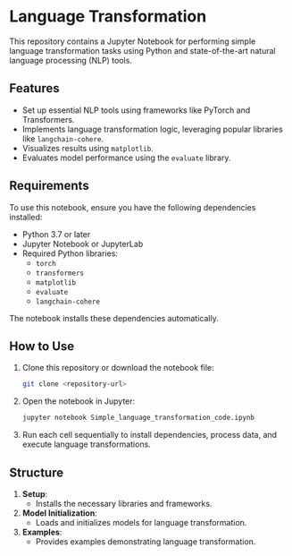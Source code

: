 # Language Transformation 

This repository contains a Jupyter Notebook for performing simple language transformation tasks using Python and state-of-the-art natural language processing (NLP) tools.

## Features

- Set up essential NLP tools using frameworks like PyTorch and Transformers.
- Implements language transformation logic, leveraging popular libraries like `langchain-cohere`.
- Visualizes results using `matplotlib`.
- Evaluates model performance using the `evaluate` library.

## Requirements

To use this notebook, ensure you have the following dependencies installed:

- Python 3.7 or later
- Jupyter Notebook or JupyterLab
- Required Python libraries:
  - `torch`
  - `transformers`
  - `matplotlib`
  - `evaluate`
  - `langchain-cohere`

The notebook installs these dependencies automatically.

## How to Use

1. Clone this repository or download the notebook file:
   ```bash
   git clone <repository-url>
   ```
2. Open the notebook in Jupyter:
   ```bash
   jupyter notebook Simple_language_transformation_code.ipynb
   ```
3. Run each cell sequentially to install dependencies, process data, and execute language transformations.

## Structure

1. **Setup**:
   - Installs the necessary libraries and frameworks.
2. **Model Initialization**:
   - Loads and initializes models for language transformation.
3. **Examples**:
   - Provides examples demonstrating language transformation.
